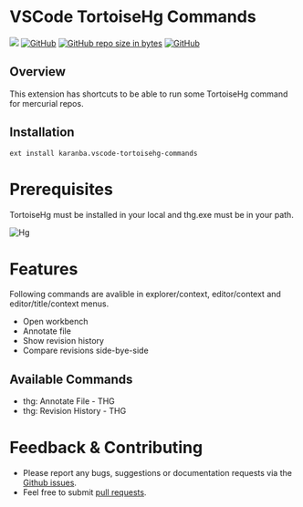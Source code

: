 # VSCode TortoiseHg Commands


[![](https://vsmarketplacebadge.apphb.com/version-short/karanba.vscode-tortoisehg-commands.svg)](https://marketplace.visualstudio.com/items?itemName=karanba.vscode-tortoisehg-commands) [![GitHub](https://img.shields.io/github/license/karanba/VSCode-TortoiseHg-Commands.svg)](https://raw.githubusercontent.com/karanba/VSCode-TortoiseHg-Commands/master/LICENSE) [![GitHub repo size in bytes](https://img.shields.io/github/repo-size/karanba/VSCode-TortoiseHg-Commands.svg)](https://github.com/karanba/VSCode-TortoiseHg-Commands) [![GitHub](https://img.shields.io/github/issues/karanba/VSCode-TortoiseHg-Commands.svg?style=flat-square)](https://github.com/karanba/VSCode-TortoiseHg-Commands/issues) 

## Overview

This extension has shortcuts to be able to run some TortoiseHg command for mercurial repos.

## Installation

```
ext install karanba.vscode-tortoisehg-commands
```

# Prerequisites

TortoiseHg must be installed in your local and thg.exe must be in your path.

![Hg](images/editor-context-menu.png) 

# Features
Following commands are avalible in explorer/context, editor/context and editor/title/context menus.
 
* Open workbench 
* Annotate file 
* Show revision history
* Compare revisions side-bye-side

## Available Commands
* thg: Annotate File - THG
* thg: Revision History - THG

# Feedback & Contributing

 * Please report any bugs, suggestions or documentation requests via the [Github issues](https://github.com/karanba/VSCode-TortoiseHg-Commands/issues).
 * Feel free to submit [pull requests](https://github.com/karanba/VSCode-TortoiseHg-Commands/pulls).